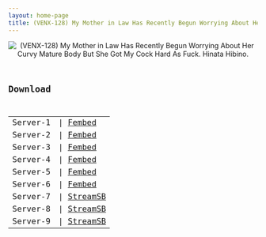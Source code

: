 ```yaml
---
layout: home-page
title: (VENX-128) My Mother in Law Has Recently Begun Worrying About Her Curvy Mature Body But She Got My Cock Hard As Fuck. Hinata Hibino.
---
```

<center>
<img src="https://blogger.googleusercontent.com/img/b/R29vZ2xl/AVvXsEhiFjMyx_eqxlGLWESICk7f7wAAK1_YvfpeRzJ1QsVo8x0MVnYsvU2QQoDPhqsUQ0TsACx02S8p5xXPVcPMGnZhG-GPSc6DbUj3PA92aNM2rRvZPXr3E2_qRh2zSIzkSwU32ydVPTaZlEpwOWgaIGUGIeeJMqP3dG3Dt2t5McqObeMhHTPpbb_oYwOZ/s16000/venx128pl.jpg" alt="(VENX-128) My Mother in Law Has Recently Begun Worrying About Her Curvy Mature Body But She Got My Cock Hard As Fuck. Hinata Hibino.">
</center>
<pre><code>
<h2>Download</h2>
<table><tbody>
<tr>
<td>Server-1</td>
<td>| <a href="https://mycloudzz.com/f/mn-wlt50rj617ky" target="_blank">Fembed</a></td>
</tr>
<tr>
<td>Server-2</td>
<td>| <a href="https://mycloudzz.com/f/lxgwlun-177wm4r" target="_blank">Fembed</a></td>
</tr>
<tr>
<td>Server-3</td>
<td>| <a href="https://mycloudzz.com/f/7jde0cgw2eeqrqr" target="_blank">Fembed</a></td>
</tr>
<tr>
<td>Server-4</td>
<td>| <a href="https://av-th.info/f/7jpepagw2l0z-me" target="_blank">Fembed</a></td>
</tr>
<tr>
<td>Server-5</td>
<td>| <a href="https://watchjavnow.xyz/f/0qzleclpy7eqxx1" target="_blank">Fembed</a></td>
</tr>
<tr>
<td>Server-6</td>
<td>| <a href="https://javpoll.com/f/nnppks2gemmxer4" target="_blank">Fembed</a></td>
</tr>
<tr>
<td>Server-7</td>
<td>| <a href="https://streamsb.net/r612o5n07ozc.html" target="_blank">StreamSB</a><br /></td>
</tr>
<tr>
<td>Server-8</td>
<td>| <a href="https://streamsb.net/jh84c0pxstl4.html" target="_blank">StreamSB</a></td>
</tr>
<tr>
<td>Server-9</td>
<td>| <a href="https://javside.com/lrqh83d0kfee.html" target="_blank">StreamSB</a></td>
</tr>
</tbody></table>
</code></pre>
